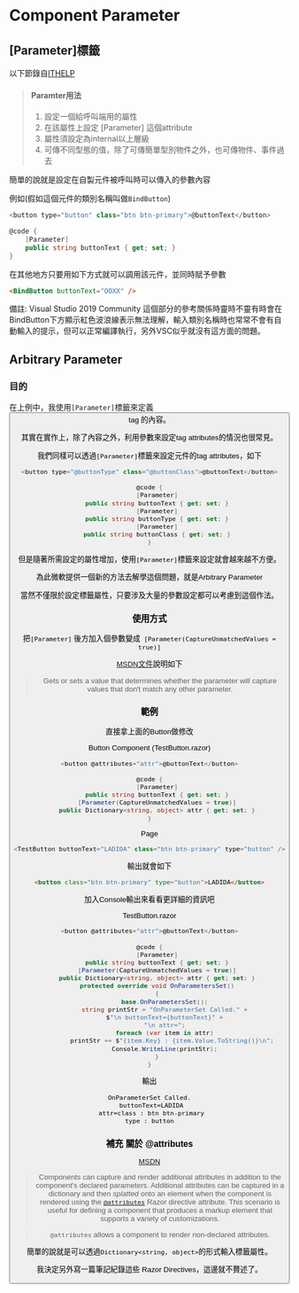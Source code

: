 # Component Parameter



## [Parameter]標籤



以下節錄自[ITHELP](https://ithelp.ithome.com.tw/articles/10245286)

> #### Paramter用法
>
> 1. 設定一個給呼叫端用的屬性
> 2. 在該屬性上設定 [Parameter] 這個attribute
> 3. 屬性須設定為internal以上層級
> 4. 可傳不同型態的值，除了可傳簡單型別物件之外，也可傳物件、事件過去

簡單的說就是設定在自製元件被呼叫時可以傳入的參數內容

例如(假如這個元件的類別名稱叫做`BindButton`)

```C#
<button type="button" class="btn btn-primary">@buttonText</button>

@code {
    [Parameter]
    public string buttonText { get; set; }
}
```



在其他地方只要用如下方式就可以調用該元件，並同時賦予參數

```html
<BindButton buttonText="OOXX" />
```



備註: Visual Studio 2019 Community 這個部分的參考關係時靈時不靈有時會在BindButton下方顯示紅色波浪線表示無法理解，輸入類別名稱時也常常不會有自動輸入的提示，但可以正常編譯執行，另外VSC似乎就沒有這方面的問題。



## Arbitrary Parameter



### 目的

在上例中，我使用`[Parameter]`標籤來定義<button> tag 的內容。

其實在實作上，除了內容之外，利用參數來設定tag attributes的情況也很常見。

我們同樣可以透過`[Parameter]`標籤來設定元件的tag attributes，如下

```C#
<button type="@buttonType" class="@buttonClass">@buttonText</button>

@code {
    [Parameter]
    public string buttonText { get; set; }
    [Parameter]
    public string buttonType { get; set; }
    [Parameter]
    public string buttonClass { get; set; }
}
```

但是隨著所需設定的屬性增加，使用`[Parameter]`標籤來設定就會越來越不方便。

為此微軟提供一個新的方法去解學這個問題，就是Arbitrary Parameter

當然不僅限於設定標籤屬性，只要涉及大量的參數設定都可以考慮到這個作法。



### 使用方式



把`[Parameter]` 後方加入個參數變成` [Parameter(CaptureUnmatchedValues = true)]`

[MSDN文件](https://docs.microsoft.com/en-us/dotnet/api/microsoft.aspnetcore.components.parameterattribute.captureunmatchedvalues?view=aspnetcore-5.0)說明如下

> Gets or sets a value that determines whether the parameter will capture values that don't match any other parameter.



### 範例

直接拿上面的Button做修改

Button Component (TestButton.razor)

```C#
<button @attributes="attr">@buttonText</button>

@code {
    [Parameter]
    public string buttonText { get; set; }
    [Parameter(CaptureUnmatchedValues = true)]
    public Dictionary<string, object> attr { get; set; }
}
```



Page

```C#
<TestButton buttonText="LADIDA" class="btn btn-primary" type="button" />
```



輸出就會如下

```html
<button class="btn btn-primary" type="button">LADIDA</button>
```



加入Console輸出來看看更詳細的資訊吧

TestButton.razor

```C#
<button @attributes="attr">@buttonText</button>

@code {
    [Parameter]
    public string buttonText { get; set; }
    [Parameter(CaptureUnmatchedValues = true)]
    public Dictionary<string, object> attr { get; set; }
    protected override void OnParametersSet()
    {
        base.OnParametersSet();
        string printStr = "OnParameterSet Called." +
        $"\n buttonText={buttonText}" +
        "\n attr=";
        foreach (var item in attr)
            printStr += $"{item.Key} : {item.Value.ToString()}\n";
        Console.WriteLine(printStr);
    }
}
```



輸出

```
OnParameterSet Called.
 buttonText=LADIDA
 attr=class : btn btn-primary
type : button
```





### 補充 關於 @attributes

[MSDN](https://docs.microsoft.com/en-us/aspnet/core/blazor/components/?view=aspnetcore-5.0#attribute-splatting-and-arbitrary-parameters)

> Components can capture and render additional attributes in addition to the component's declared parameters. Additional attributes can be captured in a dictionary and then *splatted* onto an element when the component is rendered using the [`@attributes`](https://docs.microsoft.com/en-us/aspnet/core/mvc/views/razor?view=aspnetcore-5.0#attributes) Razor directive attribute. This scenario is useful for defining a component that produces a markup element that supports a variety of customizations.

> `@attributes` allows a component to render non-declared attributes.

簡單的說就是可以透過`Dictionary<string, object>`的形式輸入標籤屬性。



我決定另外寫一篇筆記紀錄這些 Razor Directives，這邊就不贅述了。